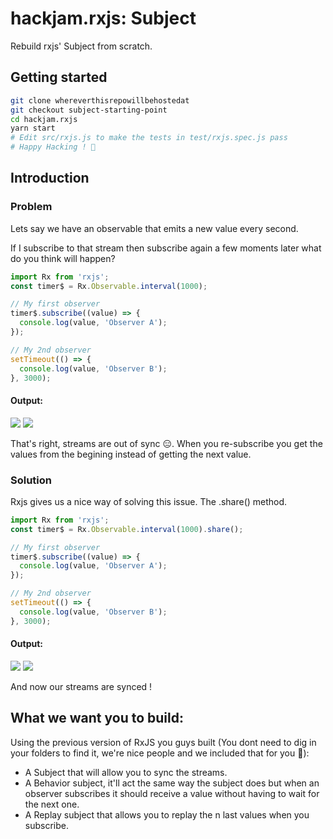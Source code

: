 # hackjam.rxjs: Subject
Rebuild rxjs' Subject from scratch.

## Getting started
```bash
git clone whereverthisrepowillbehostedat
git checkout subject-starting-point
cd hackjam.rxjs
yarn start
# Edit src/rxjs.js to make the tests in test/rxjs.spec.js pass
# Happy Hacking ! 🎉
```

##  Introduction
### Problem
Lets say we have an observable that emits a new value every second.

If I subscribe to that stream then subscribe again a few moments later what do you think will happen?
```JavaScript
import Rx from 'rxjs';
const timer$ = Rx.Observable.interval(1000);

// My first observer
timer$.subscribe((value) => {
  console.log(value, 'Observer A');
});

// My 2nd observer
setTimeout(() => {
  console.log(value, 'Observer B');
}, 3000);
```
#### Output:
![](https://i.imgur.com/pK59iKM.gif)
![](http://i.imgur.com/3nc1QDL.png)

That's right, streams are out of sync 😑. When you re-subscribe you get the values from the begining instead of getting the next value.

### Solution
Rxjs gives us a nice way of solving this issue. The .share() method.

```JavaScript
import Rx from 'rxjs';
const timer$ = Rx.Observable.interval(1000).share();

// My first observer
timer$.subscribe((value) => {
  console.log(value, 'Observer A');
});

// My 2nd observer
setTimeout(() => {
  console.log(value, 'Observer B');
}, 3000);
```
#### Output: 
![](https://i.imgur.com/rJj6J6Z.gif)
![](http://i.imgur.com/VTLmQJQ.png)

And now our streams are synced !

## What we want you to build:
Using the previous version of RxJS you guys built (You dont need to dig in your folders to find it, we're nice people and we included that for you 🙌):
- A Subject that will allow you to sync the streams.
- A Behavior subject, it'll act the same way the subject does but when an observer subscribes it should receive a value without having to wait for the next one.
- A Replay subject that allows you to replay the n last values when you subscribe.